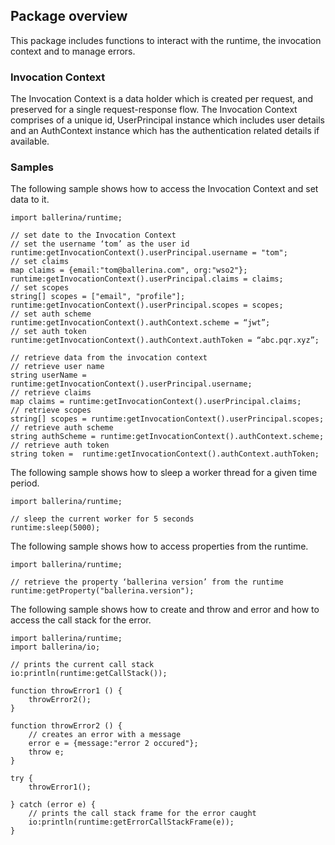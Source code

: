 ## Package overview

This package includes functions to interact with the runtime, the invocation context and to manage errors.

### Invocation Context

The Invocation Context is a data holder which is created per request, and preserved for a single request-response flow. 
The Invocation Context comprises of a unique id, UserPrincipal instance which includes user details and an AuthContext 
instance which has the authentication related details if available.

### Samples

The following sample shows how to access the Invocation Context and set data to it.
```ballerina
import ballerina/runtime;

// set date to the Invocation Context    
// set the username ‘tom’ as the user id
runtime:getInvocationContext().userPrincipal.username = "tom";
// set claims
map claims = {email:"tom@ballerina.com", org:"wso2"};
runtime:getInvocationContext().userPrincipal.claims = claims;
// set scopes
string[] scopes = ["email", "profile"];
runtime:getInvocationContext().userPrincipal.scopes = scopes;
// set auth scheme
runtime:getInvocationContext().authContext.scheme = “jwt”;
// set auth token
runtime:getInvocationContext().authContext.authToken = “abc.pqr.xyz”;

// retrieve data from the invocation context
// retrieve user name
string userName = runtime:getInvocationContext().userPrincipal.username;
// retrieve claims
map claims = runtime:getInvocationContext().userPrincipal.claims;
// retrieve scopes
string[] scopes = runtime:getInvocationContext().userPrincipal.scopes;
// retrieve auth scheme
string authScheme = runtime:getInvocationContext().authContext.scheme;
// retrieve auth token
string token =  runtime:getInvocationContext().authContext.authToken;
```

The following sample shows how to sleep a worker thread for a given time period.
```ballerina
import ballerina/runtime;

// sleep the current worker for 5 seconds
runtime:sleep(5000);
```

The following sample shows how to access properties from the runtime. 
```ballerina
import ballerina/runtime;

// retrieve the property ‘ballerina version’ from the runtime
runtime:getProperty("ballerina.version");
```

The following sample shows how to create and throw and error and how to access the call stack for the error.
```ballerina
import ballerina/runtime;
import ballerina/io;

// prints the current call stack
io:println(runtime:getCallStack());

function throwError1 () {
    throwError2();
}

function throwError2 () {
    // creates an error with a message
    error e = {message:"error 2 occured"};
    throw e;
}

try {
    throwError1();
    
} catch (error e) {
    // prints the call stack frame for the error caught
    io:println(runtime:getErrorCallStackFrame(e));
}
```
